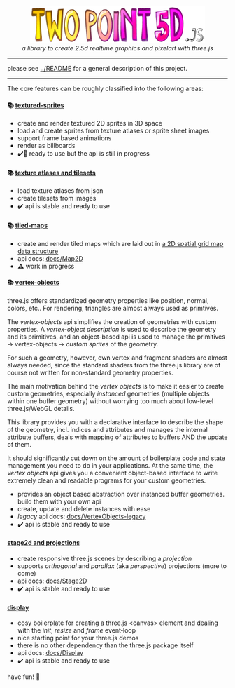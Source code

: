<p align="center">
  <img width="400" height="84" src="twopoint5d-logo.png">
	<br>
  <em>a library to create 2.5d realtime graphics and pixelart with three.js</em>
</p>

---

please see [../README](../../README.md) for a general description of this project.

---

The core features can be roughly classified into the following areas:

#### 📚 [textured-sprites](src/sprites/)
- create and render textured 2D sprites in 3D space
- load and create sprites from texture atlases or sprite sheet images
- support frame based animations
- render as billboards
- :heavy_check_mark::rocket: ready to use but the api is still in progress

#### 📚 [texture atlases and tilesets](src/vertexObjects/)
- load texture atlases from json
- create tilesets from images
- :heavy_check_mark: api is stable and ready to use

#### 📚 [tiled-maps](src/tiledMaps/)
- create and render tiled maps which are laid out in [a 2D spatial grid map data structure](../../docs/Map2D.md)
- api docs: [docs/Map2D](../../docs/Map2D.md)
- :warning: work in progress

#### 📚 [vertex-objects](src/vertexObjects/)

three.js offers standardized geometry properties like position, normal, colors, etc.. For rendering, triangles are almost always used as primtives.

The _vertex-objects_ api simplifies the creation of geometries with custom properties. A _vertex-object description_ is used to describe the geometry and its primitives, and an object-based api is used to manage the primitives &rarr; vertex-objects &rarr; _custom sprites_ of the geometry.

For such a geometry, however, own vertex and fragment shaders are almost always needed, since the standard shaders from the three.js library are of course not written for non-standard geometry properties.

The main motivation behind the _vertex objects_ is to make it easier to create custom geometries, especially _instanced_ geometries (multiple objects within one buffer geometry) without worrying too much about low-level three.js/WebGL details.

This library provides you with a declarative interface to describe the shape of the geometry, incl. indices and attributes and manages the internal attribute buffers, deals with mapping of attributes to buffers AND the update of them.
  
It should significantly cut down on the amount of boilerplate code and state management you need to do in your applications. At the same time, the _vertex objects_ api gives you a convenient object-based interface to write extremely clean and readable programs for your custom geometries.

- provides an object based abstraction over instanced buffer geometries. build them with your own api
- create, update and delete instances with ease
- _legacy_ api docs: [docs/VertexObjects-legacy](../../docs/VertexObjects-legacy.md)
- :heavy_check_mark: api is stable and ready to use

#### [stage2d and projections](src/stage/)
- create responsive three.js scenes by describing a _projection_
- supports _orthogonal_ and _parallax_ (aka _perspective_) projections (more to come)
- api docs: [docs/Stage2D](../../docs/Stage2D.md)
- :heavy_check_mark: api is stable and ready to use

#### [display](src/display/)
- cosy boilerplate for creating a three.js &lt;canvas&gt; element and dealing with the _init_, _resize_ and _frame_ event&#x2011;loop
- nice starting point for your three.js demos
- there is no other dependency than the three.js package itself
- api docs: [docs/Display](../../docs/Display.md)
- :heavy_check_mark: api is stable and ready to use

have fun!
:rocket:
